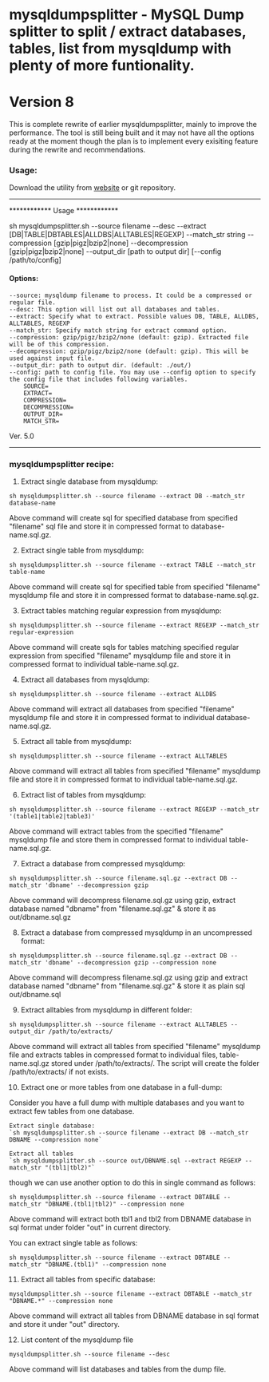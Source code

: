# mysqldumpsplitter - MySQL Dump splitter to split / extract databases, tables, list from mysqldump with plenty of more funtionality.

# Version 8
This is complete rewrite of earlier mysqldumpsplitter, mainly to improve the performance. 
The tool is still being built and it may not have all the options ready at the moment though the plan is to implement every exisiting feature during the rewrite and recommendations.



### Usage:

Download the utility from [website](http://kedar.nitty-witty.com/blog) or git repository.
<hr>
	************ Usage ************ 

sh mysqldumpsplitter.sh --source filename --desc --extract [DB|TABLE|DBTABLES|ALLDBS|ALLTABLES|REGEXP] --match_str string --compression [gzip|pigz|bzip2|none] --decompression [gzip|pigz|bzip2|none] --output_dir [path to output dir] [--config /path/to/config] 
                                                    
<h4>Options:</h4>
                                                    
	--source: mysqldump filename to process. It could be a compressed or regular file.
	--desc: This option will list out all databases and tables.
	--extract: Specify what to extract. Possible values DB, TABLE, ALLDBS, ALLTABLES, REGEXP
	--match_str: Specify match string for extract command option.
	--compression: gzip/pigz/bzip2/none (default: gzip). Extracted file will be of this compression.
	--decompression: gzip/pigz/bzip2/none (default: gzip). This will be used against input file.
	--output_dir: path to output dir. (default: ./out/)
	--config: path to config file. You may use --config option to specify the config file that includes following variables.
		SOURCE=
		EXTRACT=
		COMPRESSION=
		DECOMPRESSION=
		OUTPUT_DIR=
		MATCH_STR=

                                                    
Ver. 5.0
<hr>


### mysqldumpsplitter recipe:

1) Extract single database from mysqldump:

`sh mysqldumpsplitter.sh --source filename --extract DB --match_str database-name`

Above command will create sql for specified database from specified "filename" sql file and store it in compressed format to database-name.sql.gz. 

2) Extract single table from mysqldump:

`sh mysqldumpsplitter.sh --source filename --extract TABLE --match_str table-name`

Above command will create sql for specified table from specified "filename" mysqldump file and store it in compressed format to database-name.sql.gz.
 

3) Extract tables matching regular expression from mysqldump:

`sh mysqldumpsplitter.sh --source filename --extract REGEXP --match_str regular-expression`

Above command will create sqls for tables matching specified regular expression from specified "filename" mysqldump file and store it in compressed format to individual table-name.sql.gz.


4) Extract all databases from mysqldump:

`sh mysqldumpsplitter.sh --source filename --extract ALLDBS`

Above command will extract all databases from specified "filename" mysqldump file and store it in compressed format to individual database-name.sql.gz.


5) Extract all table from mysqldump:

`sh mysqldumpsplitter.sh --source filename --extract ALLTABLES`

Above command will extract all tables from specified "filename" mysqldump file and store it in compressed format to individual table-name.sql.gz.


6) Extract list of tables from mysqldump:

`sh mysqldumpsplitter.sh --source filename --extract REGEXP --match_str '(table1|table2|table3)'`

Above command will extract tables from the specified "filename" mysqldump  file and store them in compressed format to individual table-name.sql.gz.

7) Extract a database from compressed mysqldump:

`sh mysqldumpsplitter.sh --source filename.sql.gz --extract DB --match_str 'dbname' --decompression gzip`

Above command will decompress filename.sql.gz using gzip, extract database named "dbname" from "filename.sql.gz" & store it as out/dbname.sql.gz


8) Extract a database from compressed mysqldump in an uncompressed format:

`sh mysqldumpsplitter.sh --source filename.sql.gz --extract DB --match_str 'dbname' --decompression gzip --compression none`

Above command will decompress filename.sql.gz using gzip and extract database named "dbname" from "filename.sql.gz" & store it as plain sql out/dbname.sql


9) Extract alltables from mysqldump in different folder:

`sh mysqldumpsplitter.sh --source filename --extract ALLTABLES --output_dir /path/to/extracts/`

Above command will extract all tables from specified "filename" mysqldump file and extracts tables in compressed format to individual files, table-name.sql.gz stored under /path/to/extracts/.
The script will create the folder /path/to/extracts/ if not exists.


10) Extract one or more tables from one database in a full-dump:

Consider you have a full dump with multiple databases and you want to extract few tables from one database.

	Extract single database:
	`sh mysqldumpsplitter.sh --source filename --extract DB --match_str DBNAME --compression none`

	Extract all tables
	`sh mysqldumpsplitter.sh --source out/DBNAME.sql --extract REGEXP --match_str "(tbl1|tbl2)"`

though we can use another option to do this in single command as follows:

`sh mysqldumpsplitter.sh --source filename --extract DBTABLE --match_str "DBNAME.(tbl1|tbl2)" --compression none`

Above command will extract both tbl1 and tbl2 from DBNAME database in sql format under folder "out" in current directory.

You can extract single table as follows:

`sh mysqldumpsplitter.sh --source filename --extract DBTABLE --match_str "DBNAME.(tbl1)" --compression none`
 
11) Extract all tables from specific database:

`mysqldumpsplitter.sh --source filename --extract DBTABLE --match_str "DBNAME.*" --compression none`

Above command will extract all tables from DBNAME database in sql format and store it under "out" directory.


12) List content of the mysqldump file

`mysqldumpsplitter.sh --source filename --desc`

Above command will list databases and tables from the dump file.
